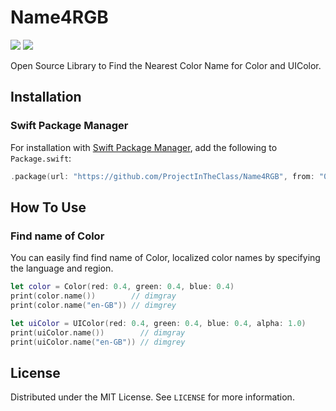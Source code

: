 # Name4RGB

[![](https://img.shields.io/endpoint?url=https%3A%2F%2Fswiftpackageindex.com%2Fapi%2Fpackages%2FProjectInTheClass%2FName4RGB%2Fbadge%3Ftype%3Dswift-versions)](https://swiftpackageindex.com/ProjectInTheClass/Name4RGB)
[![](https://img.shields.io/endpoint?url=https%3A%2F%2Fswiftpackageindex.com%2Fapi%2Fpackages%2FProjectInTheClass%2FName4RGB%2Fbadge%3Ftype%3Dplatforms)](https://swiftpackageindex.com/ProjectInTheClass/Name4RGB)

Open Source Library to Find the Nearest Color Name for Color and UIColor.


## Installation

### Swift Package Manager

For installation with [Swift Package Manager](https://github.com/apple/swift-package-manager), add the following to `Package.swift`:

``` swift
.package(url: "https://github.com/ProjectInTheClass/Name4RGB", from: "0.1.0")
```

## How To Use

### Find name of Color

You can easily find find name of Color, localized color names by specifying the language and region.

```swift
let color = Color(red: 0.4, green: 0.4, blue: 0.4)
print(color.name())        // dimgray
print(color.name("en-GB")) // dimgrey

let uiColor = UIColor(red: 0.4, green: 0.4, blue: 0.4, alpha: 1.0)
print(uiColor.name())        // dimgray
print(uiColor.name("en-GB")) // dimgrey
```

## License

Distributed under the MIT License. See `LICENSE` for more information.
